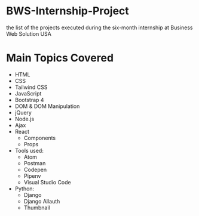 # BWS-Internship-Project
the list of the projects executed during the six-month internship at Business Web Solution USA 
# Main Topics Covered
* HTML
* CSS
* Tailwind CSS
* JavaScript
* Bootstrap 4
* DOM & DOM Manipulation
* jQuery
* Node.js
* Ajax
* React
  * Components
  * Props
* Tools used:
  * Atom
  * Postman
  * Codepen
  * Pipenv
  * Visual Studio Code
* Python:
  * Django
  * Django Allauth
  * Thumbnail
